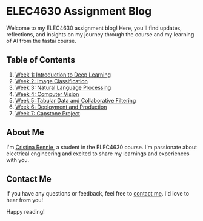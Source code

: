 # ELEC4630 Assignment Blog

Welcome to my ELEC4630 assignment blog! Here, you'll find updates, reflections, and insights on my journey through the course and my learning of AI from the fastai course.

## Table of Contents

1. [Week 1: Introduction to Deep Learning](_posts/week1.md)
2. [Week 2: Image Classification](2024/04/15/week2.md)
3. [Week 3: Natural Language Processing](2024/04/15/week3.md)
4. [Week 4: Computer Vision](2024/04/15/week4.md)
5. [Week 5: Tabular Data and Collaborative Filtering](2024/04/15/week5.md)
6. [Week 6: Deployment and Production](2024/04/15/week6.md)
7. [Week 7: Capstone Project](2024/04/15/week7.md)

## About Me

I'm [Cristina Rennie](about.md), a student in the ELEC4630 course. I'm passionate about electrical engineering and excited to share my learnings and experiences with you.

## Contact Me

If you have any questions or feedback, feel free to [contact me](contact.md). I'd love to hear from you!

Happy reading!

